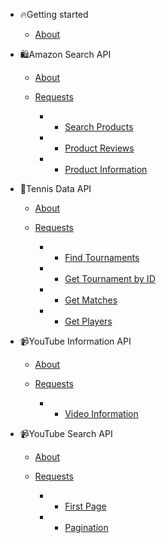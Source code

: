 - 🔥Getting started

  - [About](about.md)

- 🛍Amazon Search API

  - [About](amazon-search/about.md)

  - [Requests](amazon-search/requests.md)
    - - [Search Products](amazon-search/requests.md?id=search-for-products)
    - - [Product Reviews](amazon-search/requests.md?id=product-reviews)
    - - [Product Information](amazon-search/requests.md?id=product-information)

- 🎾Tennis Data API

  - [About](tennis-data/about.md)

  - [Requests](tennis-data/requests.md)
    - - [Find Tournaments](tennis-data/requests.md?id=find-tournaments)
    - - [Get Tournament by ID](tennis-data/requests.md?id=get-tournament-by-id)
    - - [Get Matches](tennis-data/requests.md?id=get-matches)
    - - [Get Players](tennis-data/requests.md?id=get-players)

- 📹YouTube Information API

  - [About](youtube-info/about.md)

  - [Requests](youtube-info/requests.md)
    - - [Video Information](youtube-info/requests.md?id=request-information-of-youTube-video)

- 📹YouTube Search API

  - [About](youtube-search/about.md)

  - [Requests](youtube-search/requests.md)
    - - [First Page](youtube-search/requests.md?id=request-first-page-of-youtube-search-results)
    - - [Pagination](youtube-search/requests.md?id=pagination-example)
